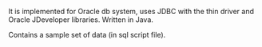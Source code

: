 It is implemented for Oracle db system, uses JDBC with the thin driver and Oracle JDeveloper libraries. Written in Java.

Contains a sample set of data (in sql script file).